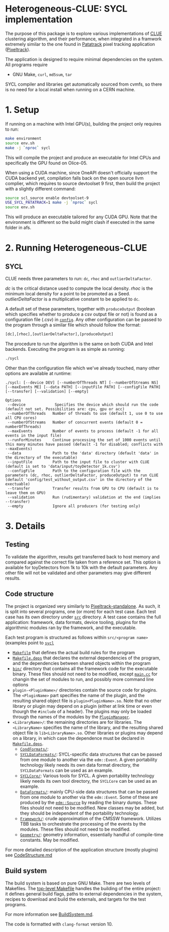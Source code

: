 # Heterogeneous-CLUE: SYCL implementation
The purpose of this package is to explore various implementations of [CLUE](https://gitlab.cern.ch/kalos/clue) clustering algorithm, and their performance, when integrated in a framwork extremely similar to the one found in [Patatrack](https://patatrack.web.cern.ch/patatrack/wiki/) pixel
tracking application ([Pixeltrack](https://github.com/cms-patatrack/pixeltrack-standalone)). 

The application is designed to require minimal dependencies on the system. All programs require
* GNU Make, `curl`, `md5sum`, `tar`

SYCL compiler and libraries get automatically sourced from cvmfs, so there is no need for a local install when running on a CERN machine.

# 1. Setup
If running on a machine with Intel GPU(s), building the project only requires to run:
```bash
make environment
source env.sh
make -j `nproc` sycl
```
 This will compile the project and produce an executable for Intel CPUs and specifically the GPU found on Olice-05.

When using a CUDA machine, since OneAPI doesn't officially support the CUDA backend yet, compilation falls back on the open source llvm complier, which requires to source devtoolset 9 first, then build the project with a slightly different command:
```bash
source scl_source enable devtoolset-9
USE_SYCL_PATATRACK=1 make -j `nproc` sycl
source env.sh
```
This will produce an executable tailored for any CUDA GPU. Note that the environment is different so the build might clash if executed in the same folder in afs.

# 2. Running Heterogeneous-CLUE

## SYCL
CLUE needs three parameters to run: `dc`, `rhoc` and `outlierDeltaFactor`. 

_dc_ is the critical distance used to compute the local density.
_rhoc_ is the minimum local density for a point to be promoted as a Seed.
_outlierDeltaFactor_ is  a multiplicative constant to be applied to `dc`.

A default set of these parameters, together with `produceOutput` (boolean which specifies whether to produce a csv output file or not) is found as a configuration file (.csv) in [`config`](config). Any other configuration can be passed to the program through a similar file which should follow the format:
```bash
[dc],[rhoc],[outlierDeltaFactor],[produceOutput]
```

The procedure to run the algorithm is the same on both CUDA and Intel backends.
Executing the program is as simple as running:
```bash
./sycl
```

Other than the configuration file which we've already touched, many other options are available at runtime:

```
./sycl: [--device DEV] [--numberOfThreads NT] [--numberOfStreams NS] [--maxEvents ME] [--data PATH] [--inputFile PATH] [--configFile PATH] [--transfer] [--validation] [--empty]

Options
 --device             Specifies the device which should run the code (default not set. Possibilities are: cpu, gpu or acc)
 --numberOfThreads   Number of threads to use (default 1, use 0 to use all CPU cores)
 --numberOfStreams   Number of concurrent events (default 0 = numberOfThreads)
 --maxEvents         Number of events to process (default -1 for all events in the input file)
 --runForMinutes     Continue processing the set of 1000 events until this many minutes have passed (default -1 for disabled; conflicts with --maxEvents)
 --data              Path to the 'data' directory (default 'data' in the directory of the executable)
 --inputFile         Path to the input file to cluster with CLUE (default is set to 'data/input/toyDetector_1k.csv')
 --configFile        Path to the configuration file with the parameters (dc, rhoc, outlierDeltaFactor, produceOutput) to run CLUE (default 'config/test_without_output.csv' in the directory of the exectuable)
 --transfer          Transfer results from GPU to CPU (default is to leave them on GPU)
 --validation        Run (rudimentary) validation at the end (implies --transfer)
 --empty             Ignore all producers (for testing only)
```

# 3. Details

## Testing 
To validate the algorithm, results get transferred back to host memory and compared against the correct file taken from a reference set. This option is available for toyDetectors from 1k to 10k with the default parameters. Any other file will not be validated and other parameters may give different results.

## Code structure

The project is organized very similarly to [Pixeltrack-standalone](https://github.com/cms-patatrack/pixeltrack-standalone). As such, it is split into several programs, one (or more) for each
test case. Each test case has its own directory under [`src`](src)
directory. A test case contains the full application: framework, data
formats, device tooling, plugins for the algorithmic modules ran
by the framework, and the executable.

Each test program is structured as follows within `src/<program name>`
(examples point to [`sycl`](src/sycl)
* [`Makefile`](src/sycl/Makefile) that defines the actual build rules for the program
* [`Makefile.deps`](src/sycl/Makefile.deps) that declares the external dependencies of the program, and the dependencies between shared objects within the program
* [`bin/`](src/sycl/bin/) directory that contains all the framework code for the executable binary. These files should not need to be modified, except [`main.cc`](src/sycl/bin/main.cc) for changin the set of modules to run, and possibly more command line options
* `plugin-<PluginName>/` directories contain the source code for plugins. The `<PluginName>` part specifies the name of the plugin, and the resulting shared object file is `plugin<PluginName>.so`. Note that no other library or plugin may depend on a plugin (either at link time or even thourgh the `#include` of a header). The plugins may only be loaded through the names of the modules by the [`PluginManager`](src/sycl/bin/PluginManager.h).
* `<LibraryName>/`: the remaining directories are for libraries. The `<LibraryName>` specifies the name of the library, and the resulting shared object file is `lib<LibraryName>.so`. Other libraries or plugins may depend on a library, in which case the dependence must be declared in [`Makefile.deps`](src/sycl/Makefile.deps).
  * [`CondFormats/`](src/sycl/CondFormats/):
  * [`SYCLDataFormats/`](src/sycl/CUDADataFormats/): SYCL-specific data structures that can be passed from one module to another via the `edm::Event`. A given portability technology likely needs its own data format directory, the `SYCLDataFormats` can be used as an example.
  * [`SYCLCore/`](src/sycl/CUDACore/): Various tools for SYCL. A given portability technology likely needs its own tool directory, the `SYCLCore` can be used as an example.
  * [`DataFormats/`](src/sycl/DataFormats/): mainly CPU-side data structures that can be passed from one module to another via the `edm::Event`. Some of these are produced by the [`edm::Source`](src/sycl/bin/Source.h) by reading the binary dumps. These files should not need to be modified. New classes may be added, but they should be independent of the portability technology.
  * [`Framework/`](src/sycl/Framework/): crude approximation of the CMSSW framework. Utilizes TBB tasks to orchestrate the processing of the events by the modules. These files should not need to be modified.
  * [`Geometry/`](src/sycl/Geometry/): geometry information, essentially handful of compile-time constants. May be modified.

For more detailed description of the application structure (mostly plugins) see
[CodeStructure.md](doc/CodeStructure.md)

## Build system

The build system is based on pure GNU Make. There are two levels of
Makefiles. The [top-level Makefile](Makefile) handles the building of
the entire project: it defines general build flags, paths to external
dependencies in the system, recipes to download and build the
externals, and targets for the test programs.

For more information see [BuildSystem.md](doc/BuildSystem.md).

The code is formatted with `clang-format` version 10.